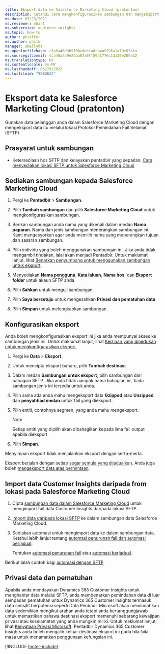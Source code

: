 ```yaml
---
title: Eksport data ke Salesforce Marketing Cloud (pratonton)
description: Ketahui cara mengkonfigurasikan sambungan dan mengeksport pada Salesforce Marketing Cloud.
ms.date: 07/23/2021
ms.reviewer: mhart
ms.subservice: audience-insights
ms.topic: how-to
author: pkieffer
ms.author: philk
manager: shellyha
ms.openlocfilehash: c3a6a40d9b9f08c8ebca8cb4a9196a1a79f03afa
ms.sourcegitcommit: dca46afb9e23ba87a0ff59a1776c1d139e209a32
ms.translationtype: MT
ms.contentlocale: ms-MY
ms.lasthandoff: 06/29/2022
ms.locfileid: "9082622"
---
```

# <a name="export-data-to-salesforce-marketing-cloud-preview"></a>Eksport data ke Salesforce Marketing Cloud (pratonton)

Gunakan data pelanggan anda dalam Salesforce Marketing Cloud dengan mengeksport data itu melalui lokasi Protokol Pemindahan Fail Selamat (SFTP).

## <a name="prerequisites-for-connection"></a>Prasyarat untuk sambungan

- Ketersediaan hos SFTP dan kelayakan pentadbir yang sepadan. [Cara menyediakan lokasi SFTP untuk Salesforce Marketing Cloud](https://help.salesforce.com/articleView?id=sf.mc_es_configure_enhanced_ftp.htm&type=5) 

## <a name="set-up-the-connection-to-salesforce-marketing-cloud"></a>Sediakan sambungan kepada Salesforce Marketing Cloud

1. Pergi ke **Pentadbir** > **Sambungan**.

1. Pilih **Tambah sambungan** dan pilih **Salesforce Marketing Cloud** untuk mengkonfigurasikan sambungan.

1. Berikan sambungan anda nama yang dikenali dalam medan **Nama paparan**. Nama dan jenis sambungan menerangkan sambungan ini. Kami mengesyorkan agar anda memilih nama yang menerangkan tujuan dan sasaran sambungan.

1. Pilih individu yang boleh menggunakan sambungan ini. Jika anda tidak mengambil tindakan, lalai akan menjadi Pentadbir. Untuk maklumat lanjut, lihat [Benarkan penyumbang untuk menggunakan sambungan untuk eksport](connections.md#allow-contributors-to-use-a-connection-for-exports).

1. Menyediakan **Nama pengguna**, **Kata laluan**, **Nama hos**, dan **Eksport folder** untuk akaun SFTP anda.

1. Pilih **Sahkan** untuk menguji sambungan.

1. Pilih **Saya bersetuju** untuk mengesahkan **Privasi dan pematuhan data**.

1. Pilih **Simpan** untuk melengkapkan sambungan.

## <a name="configure-an-export"></a>Konfigurasikan eksport

Anda boleh mengkonfigurasikan eksport ini jika anda mempunyai akses ke sambungan jenis ini. Untuk maklumat lanjut, lihat [Keizinan yang diperlukan untuk mengkonfigurasikan eksport](export-destinations.md#set-up-a-new-export).

1. Pergi ke **Data** > **Eksport**.

1. Untuk mencipta eksport baharu, pilih **Tambah destinasi**.

1. Dalam medan **Sambungan untuk eksport**, pilih sambungan dari bahagian SFTP. Jika anda tidak nampak nama bahagian ini, tiada sambungan jenis ini tersedia untuk anda.

1. Pilih sama ada anda mahu mengeksport data **Gzipped** atau **Unzipped** dan **penyahhad medan** untuk fail yang dieksport.

1. Pilih entiti, contohnya segmen, yang anda mahu mengeksport.

   > [!NOTE]
   > Setiap entiti yang dipilih akan dibahagikan kepada lima fail output apabila dieksport. 

1. Pilih **Simpan**.

Menyimpan eksport tidak menjalankan eksport dengan serta-merta.

Eksport berjalan dengan setiap [segar semula yang dijadualkan](system.md#schedule-tab). Anda juga boleh [mengeksport data atas permintaan](export-destinations.md#run-exports-on-demand). 

## <a name="import-customer-insights-data-from-sftp-location-to-salesforce-marketing-cloud"></a>Import data Customer Insights daripada from lokasi pada Salesforce Marketing Cloud

1. Cipta [sambungan data dalam Salesforce Marketing Cloud](https://help.salesforce.com/articleView?id=sf.mc_es_create_data_extension.htm&type=5) untuk mengimport fail data Customer Insights daripada lokasi SFTP.

2. [Import data daripada lokasi SFTP](https://help.salesforce.com/articleView?id=sf.mc_es_import_data_extension_classic.htm&type=5) ke dalam sambungan data Salesforce Marketing Cloud. 

3. Sediakan automasi untuk mengimport data ke dalam sambungan data. Ketahui lebih lanjut tentang [automasi penurunan fail dan automasi berjadual](https://help.salesforce.com/articleView?id=sf.mc_as_triggered_automations.htm&type=5).

   Tentukan [automasi penurunan fail](https://help.salesforce.com/articleView?id=sf.mc_as_define_a_triggered_automation.htm&type=5) atau [automasi berjadual](https://help.salesforce.com/articleView?id=sf.mc_as_define_a_scheduled_automation.htm&type=5). 

Berikut ialah contoh bagi [automasi dengan SFTP](https://help.salesforce.com/articleView?id=sf.mc_as_ftp_and_triggered_automation_scenario.htm&type=5).

## <a name="data-privacy-and-compliance"></a>Privasi data dan pematuhan

Apabila anda mendayakan Dynamics 365 Customer Insights untuk menghantar data melalui SFTP, anda membenarkan pemindahan data di luar sempadan pematuhan untuk Dynamics 365 Customer Insights termasuk data sensitif berpotensi seperti Data Peribadi. Microsoft akan memindahkan data sedemikian mengikut arahan anda tetapi anda bertanggungjawab untuk memastikan bahawa destinasi eksport memenuhi sebarang kewajipan privasi atau keselamatan yang anda mungkin miliki. Untuk maklumat lanjut, lihat [Kenyataan Privasi Microsoft](https://go.microsoft.com/fwlink/?linkid=396732).
Pentadbir Dynamics 365 Customer Insights anda boleh mengalih keluar destinasi eksport ini pada bila-bila masa untuk menamatkan penggunaan kefungsian ini.

[!INCLUDE [footer-include](includes/footer-banner.md)]
